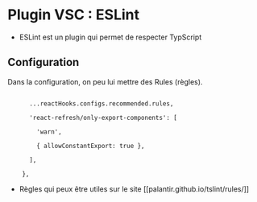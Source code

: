 

# Plugin VSC : ESLint

* ESLint est un plugin qui permet de respecter TypScript

 ## Configuration
Dans la configuration, on peu lui mettre des Rules (règles).


```rules: {

      ...reactHooks.configs.recommended.rules,

      'react-refresh/only-export-components': [

        'warn',

        { allowConstantExport: true },

      ],

    },
```

* Règles qui peux être utiles
sur le site [[palantir.github.io/tslint/rules/]]